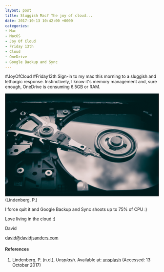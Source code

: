 ```yaml
---
layout: post
title: Sluggish Mac? The joy of cloud...
date: 2017-10-13 10:42:00 +0000
categories:
- Mac
- MacOS
- Joy Of Cloud
- Friday 13th
- Cloud
- OneDrive
- Google Backup and Sync
---
```


#JoyOfCloud #Friday13th
Sign-in to my mac this morning to a sluggish and 
lethargic response. Instinctively, I know it's memory 
management and, sure enough, OneDrive is consuming 
6.5GB or RAM. 

![Hard disk image](/uploads/2017/10/13/patrick-lindenberg-191841.jpg)
(Lindenberg, P.)

I force quit it and Google Backup and Sync shoots 
up to 75% of CPU :)

Love living in the cloud :) 

David

david@davidjsanders.com 

#### References
1. Lindenberg, P. (n.d.), *Unsplash*.
Available at: [unsplash](https://unsplash.com/?utm_source=unsplash&utm_medium=referral&utm_content=creditCopyText)
(Accessed: 13 October 2017)
